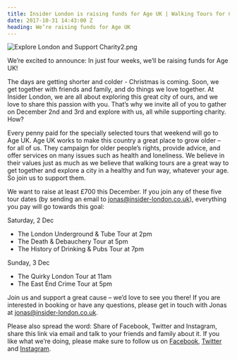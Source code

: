 ```yaml
---
title: Insider London is raising funds for Age UK | Walking Tours for Charity
date: 2017-10-31 14:43:00 Z
heading: We’re raising funds for Age UK
---
```


![Explore London and Support Charity2.png](/uploads/Explore%20London%20and%20Support%20Charity2.png)

We’re excited to announce: In just four weeks, we’ll be raising funds for Age UK!

The days are getting shorter and colder - Christmas is coming. Soon, we get together with friends and family, and do things we love together. At Insider London, we are all about exploring this great city of ours, and we love to share this passion with you. That’s why we invite all of you to gather on December 2nd and 3rd and explore with us, all while supporting charity. How?

Every penny paid for the specially selected tours that weekend will go to Age UK. Age UK works to make this country a great place to grow older – for all of us. They campaign for older people’s rights, provide advice, and offer services on many issues such as health and loneliness. We believe in their values just as much as we believe that walking tours are a great way to get together and explore a city in a healthy and fun way, whatever your age. So join us to support them.

We want to raise at least £700 this December. If you join any of these five tour dates (by sending an email to [jonas@insider-london.co.uk](mailto:jonas@insider-london.co.uk)), everything you pay will go towards this goal:

Saturday, 2 Dec
* The London Underground & Tube Tour at 2pm
* The Death & Debauchery Tour at 5pm
* The History of Drinking & Pubs Tour at 7pm

Sunday, 3 Dec
* The Quirky London Tour at 11am
* The East End Crime Tour at 5pm

Join us and support a great cause – we’d love to see you there! If you are interested in booking or have any questions, please get in touch with Jonas at [jonas@insider-london.co.uk](mailto:jonas@insider-london.co.uk). 

Please also spread the word: Share of Facebook, Twitter and Instagram, share this link via email and talk to your friends and family about it. If you like what we’re doing, please make sure to follow us on [Facebook](http://www.facebook.com/insiderlondon), [Twitter](https://twitter.com/insiderlondon) and [Instagram](https://www.instagram.com/insiderlondontours/). 
